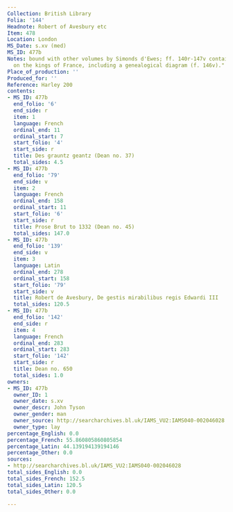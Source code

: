```yaml
---
Collection: British Library
Folia: '144'
Headnote: Robert of Avesbury etc
Item: 478
Location: London
MS_Date: s.xv (med)
MS_ID: 477b
Notes: bound with other volumes by Simonds d'Ewes; ff. 140r-147v contains "Added notes
  on the kings of France, including a genealogical diagram (f. 146v)."
Place_of_production: ''
Produced_for: ''
Reference: Harley 200
contents:
- MS_ID: 477b
  end_folio: '6'
  end_side: r
  item: 1
  language: French
  ordinal_end: 11
  ordinal_start: 7
  start_folio: '4'
  start_side: r
  title: Des grauntz geantz (Dean no. 37)
  total_sides: 4.5
- MS_ID: 477b
  end_folio: '79'
  end_side: v
  item: 2
  language: French
  ordinal_end: 158
  ordinal_start: 11
  start_folio: '6'
  start_side: r
  title: Prose Brut to 1332 (Dean no. 45)
  total_sides: 147.0
- MS_ID: 477b
  end_folio: '139'
  end_side: v
  item: 3
  language: Latin
  ordinal_end: 278
  ordinal_start: 158
  start_folio: '79'
  start_side: v
  title: Robert de Avesbury, De gestis mirabilibus regis Edwardi III
  total_sides: 120.5
- MS_ID: 477b
  end_folio: '142'
  end_side: r
  item: 4
  language: French
  ordinal_end: 283
  ordinal_start: 283
  start_folio: '142'
  start_side: r
  title: Dean no. 650
  total_sides: 1.0
owners:
- MS_ID: 477b
  owner_ID: 1
  owner_date: s.xv
  owner_descr: John Tyson
  owner_gender: man
  owner_source: http://searcharchives.bl.uk/IAMS_VU2:IAMS040-002046028
  owner_type: lay
percentage_English: 0.0
percentage_French: 55.860805860805854
percentage_Latin: 44.139194139194146
percentage_Other: 0.0
sources:
- http://searcharchives.bl.uk/IAMS_VU2:IAMS040-002046028
total_sides_English: 0.0
total_sides_French: 152.5
total_sides_Latin: 120.5
total_sides_Other: 0.0

---
```

